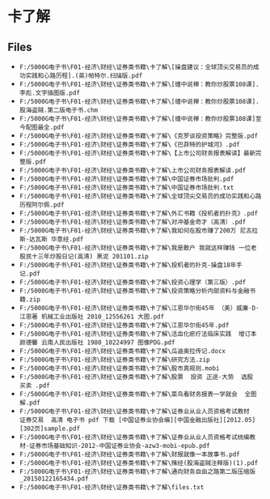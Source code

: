 # 卡了解

## Files

- `F:/5000G电子书\F01-经济\财经\证券类书籍\卡了解\[操盘建议：全球顶尖交易员的成功实践和心路历程].(英)帕特尔.扫描版.pdf`
- `F:/5000G电子书\F01-经济\财经\证券类书籍\卡了解\[缠中说禅：教你炒股票108课].李彪.文字插图版.pdf`
- `F:/5000G电子书\F01-经济\财经\证券类书籍\卡了解\[缠中说禅：教你炒股票108课].股海盗贼.第二版电子书.chm`
- `F:/5000G电子书\F01-经济\财经\证券类书籍\卡了解\[缠中说禅：教你炒股票108课]至今配图最全.pdf`
- `F:/5000G电子书\F01-经济\财经\证券类书籍\卡了解\《克罗谈投资策略》完整版.pdf`
- `F:/5000G电子书\F01-经济\财经\证券类书籍\卡了解\《巴菲特的护城河》.pdf`
- `F:/5000G电子书\F01-经济\财经\证券类书籍\卡了解\【上市公司财务报表解读】最新完整版.pdf`
- `F:/5000G电子书\F01-经济\财经\证券类书籍\卡了解\上市公司财务报表解读.pdf`
- `F:/5000G电子书\F01-经济\财经\证券类书籍\卡了解\中国证券市场批判.pdf`
- `F:/5000G电子书\F01-经济\财经\证券类书籍\卡了解\中国证券市场批判.txt`
- `F:/5000G电子书\F01-经济\财经\证券类书籍\卡了解\全球顶尖交易员的成功实践和心路历程阿尔佩.pdf`
- `F:/5000G电子书\F01-经济\财经\证券类书籍\卡了解\外汇书籍《投机者的扑克》.pdf`
- `F:/5000G电子书\F01-经济\财经\证券类书籍\卡了解\对冲基金奇才（高清）.pdf`
- `F:/5000G电子书\F01-经济\财经\证券类书籍\卡了解\我如何在股市赚了200万 尼古拉斯·达瓦斯 华意经.pdf`
- `F:/5000G电子书\F01-经济\财经\证券类书籍\卡了解\我是散户 我就这样赚钱 一位老股民十三年炒股日记(高清) 黑泥 201101.zip`
- `F:/5000G电子书\F01-经济\财经\证券类书籍\卡了解\投机者的扑克-操盘18年手记.pdf`
- `F:/5000G电子书\F01-经济\财经\证券类书籍\卡了解\投资心理学（第三版）.pdf`
- `F:/5000G电子书\F01-经济\财经\证券类书籍\卡了解\投资策略分析内部资料与金融书籍.zip`
- `F:/5000G电子书\F01-经济\财经\证券类书籍\卡了解\江恩华尔街45年 （美）威廉·D·江恩著 机械工业出版社 2010_12556261 大图.pdf`
- `F:/5000G电子书\F01-经济\财经\证券类书籍\卡了解\江恩华尔街45年.pdf`
- `F:/5000G电子书\F01-经济\财经\证券类书籍\卡了解\活血化瘀疗法临床实践  增订本 颜德馨 云南人民出版社 1980_10224997 图像PDG.pdf`
- `F:/5000G电子书\F01-经济\财经\证券类书籍\卡了解\瓜迪奥拉传记.docx`
- `F:/5000G电子书\F01-经济\财经\证券类书籍\卡了解\研究方法.zip`
- `F:/5000G电子书\F01-经济\财经\证券类书籍\卡了解\股市真规则.mobi`
- `F:/5000G电子书\F01-经济\财经\证券类书籍\卡了解\股票  投资 正途-大势  选股  买卖 .pdf`
- `F:/5000G电子书\F01-经济\财经\证券类书籍\卡了解\菜鸟看财务报表一学就会  全图解.pdf`
- `F:/5000G电子书\F01-经济\财经\证券类书籍\卡了解\证券业从业人员资格考试教材  证券交易  高清 电子书 pdf 下载 [中国证券业协会编][中国金融出版社][2012.05][302页]sample.pdf`
- `F:/5000G电子书\F01-经济\财经\证券类书籍\卡了解\证券业从业人员资格考试统编教材-证券市场基础知识-2012-中国证券业协会-azw3-mobi-epub.pdf`
- `F:/5000G电子书\F01-经济\财经\证券类书籍\卡了解\财报就像一本故事书.pdf`
- `F:/5000G电子书\F01-经济\财经\证券类书籍\卡了解\赌经(股海盗贼注释版)(1).pdf`
- `F:/5000G电子书\F01-经济\财经\证券类书籍\卡了解\通向财务自由之路第二版压缩版_20150122165434.pdf`
- `F:/5000G电子书\F01-经济\财经\证券类书籍\卡了解\files.txt`
